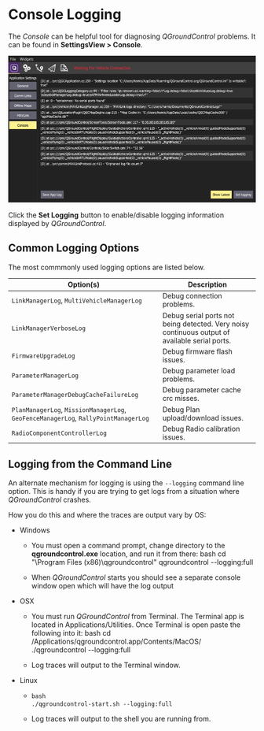 # Console Logging

The *Console* can be helpful tool for diagnosing *QGroundControl* problems. It can be found in **SettingsView > Console**.

![Console logging](../../../assets/support/Console.jpg)

Click the **Set Logging** button to enable/disable logging information displayed by *QGroundControl*.

## Common Logging Options

The most commmonly used logging options are listed below.

| Option(s)                                                                           | Description                                                                                    |
| ----------------------------------------------------------------------------------- | ---------------------------------------------------------------------------------------------- |
| `LinkManagerLog`, `MultiVehicleManagerLog`                                          | Debug connection problems.                                                                     |
| `LinkManagerVerboseLog`                                                             | Debug serial ports not being detected. Very noisy continuous output of available serial ports. |
| `FirmwareUpgradeLog`                                                                | Debug firmware flash issues.                                                                   |
| `ParameterManagerLog`                                                               | Debug parameter load problems.                                                                 |
| `ParameterManagerDebugCacheFailureLog`                                              | Debug parameter cache crc misses.                                                              |
| `PlanManagerLog`, `MissionManagerLog`, `GeoFenceManagerLog`, `RallyPointManagerLog` | Debug Plan upload/download issues.                                                             |
| `RadioComponentControllerLog`                                                       | Debug Radio calibration issues.                                                                |

## Logging from the Command Line

An alternate mechanism for logging is using the `--logging` command line option. This is handy if you are trying to get logs from a situation where *QGroundControl* crashes.

How you do this and where the traces are output vary by OS:

* Windows 
  * You must open a command prompt, change directory to the **qgroundcontrol.exe** location, and run it from there: 
        bash
        cd "\Program Files (x86)\qgroundcontrol"
        qgroundcontrol --logging:full
  
  * When *QGroundControl* starts you should see a separate console window open which will have the log output
* OSX 
  * You must run *QGroundControl* from Terminal. The Terminal app is located in Applications/Utilities. Once Terminal is open paste the following into it: 
        bash
        cd /Applications/qgroundcontrol.app/Contents/MacOS/
        ./qgroundcontrol --logging:full
  
  * Log traces will output to the Terminal window.
* Linux 
  *     bash
        ./qgroundcontrol-start.sh --logging:full
  
  * Log traces will output to the shell you are running from.